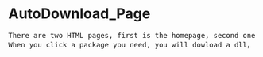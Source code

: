 # AutoDownload_Page
<pre>
There are two HTML pages, first is the homepage, second one is the downloade page inside the download folder.
When you click a package you need, you will dowload a dll， contains dos that download and install software from company FTP.
</pre>

